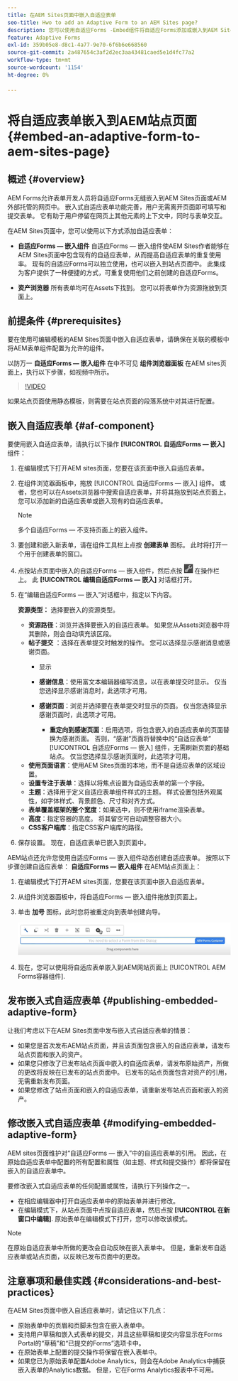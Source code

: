 ```yaml
---
title: 在AEM Sites页面中嵌入自适应表单
seo-title: Hwo to add an Adaptive Form to an AEM Sites page?
description: 您可以使用自适应Forms -Embed组件将自适应Forms添加或嵌入到AEM Sites页面，以便填写和提交表单，而无需离开AEM Sites页面。
feature: Adaptive Forms
exl-id: 359b05e8-d8c1-4a77-9e70-6f6b6e668560
source-git-commit: 2a487654c3af2d2ec3aa43481caed5e1d4fc77a2
workflow-type: tm+mt
source-wordcount: '1154'
ht-degree: 0%

---
```


# 将自适应表单嵌入到AEM站点页面 {#embed-an-adaptive-form-to-aem-sites-page}

## 概述 {#overview}

AEM Forms允许表单开发人员将自适应Forms无缝嵌入到AEM Sites页面或AEM外部托管的网页中。 嵌入式自适应表单功能完善，用户无需离开页面即可填写和提交表单。 它有助于用户停留在网页上其他元素的上下文中，同时与表单交互。



<!-- For information about embedding an Adaptive Form in an external web page, see [Embed Adaptive Form in external web page](/help/forms/using/embed-adaptive-form-external-web-page.md). -->

在AEM Sites页面中，您可以使用以下方式添加自适应表单：

* **自适应Forms — 嵌入组件**
自适应Forms — 嵌入组件使AEM Sites作者能够在AEM Sites页面中包含现有的自适应表单，从而提高自适应表单的重复使用率。 现有的自适应Forms可以独立使用，也可以嵌入到站点页面中。 此集成为客户提供了一种便捷的方式，可重复使用他们之前创建的自适应Forms。

* **资产浏览器**
所有表单均可在Assets下找到。 您可以将表单作为资源拖放到页面上。

## 前提条件 {#prerequisites}

要在使用可编辑模板的AEM Sites页面中嵌入自适应表单，请确保在关联的模板中将AEM表单组件配置为允许的组件。

以防万一 **自适应Forms — 嵌入组件** 在中不可见 **组件浏览器面板** 在AEM sites页面上，执行以下步骤，如视频中所示。

>[!VIDEO](https://video.tv.adobe.com/v/3410544)

如果站点页面使用静态模板，则需要在站点页面的段落系统中对其进行配置。

## 嵌入自适应表单 {#af-component}

要使用嵌入自适应表单，请执行以下操作 **[!UICONTROL 自适应Forms — 嵌入]** 组件：

1. 在编辑模式下打开AEM sites页面，您要在该页面中嵌入自适应表单。
1. 在组件浏览器面板中，拖放 [!UICONTROL 自适应Forms — 嵌入] 组件。 或者，您也可以在Assets浏览器中搜索自适应表单，并将其拖放到站点页面上。 您可以添加新的自适应表单或嵌入现有的自适应表单。

   >[!NOTE]
   >
   >多个自适应Forms — 不支持页面上的嵌入组件。

1. 要创建和嵌入新表单，请在组件工具栏上点按 **创建表单** 图标。 此时将打开一个用于创建表单的窗口。

1. 点按站点页面中嵌入的自适应Forms — 嵌入组件，然后点按 ![settings_icon](assets/settings_icon.png) 在操作栏上。 此 **[!UICONTROL 编辑自适应Forms — 嵌入]** 对话框打开。
1. 在“编辑自适应Forms — 嵌入”对话框中，指定以下内容。

   **资源类型：** 选择要嵌入的资源类型。
   * **资源路径**：浏览并选择要嵌入的自适应表单。 如果您从Assets浏览器中将其删除，则会自动填充该区段。
   * **帖子提交** ：选择在表单提交时触发的操作。 您可以选择显示感谢消息或感谢页面。
      * 显示

      * **感谢信息**：使用富文本编辑器编写消息，以在表单提交时显示。 仅当您选择显示感谢消息时，此选项才可用。
      * **感谢页面**：浏览并选择要在表单提交时显示的页面。 仅当您选择显示感谢页面时，此选项才可用。
         * **重定向到感谢页面**：启用选项，将包含嵌入的自适应表单的页面替换为感谢页面。 否则，“感谢”页面将替换中的“自适应表单” [!UICONTROL 自适应Forms — 嵌入] 组件，无需刷新页面的基础站点。 仅当您选择显示感谢页面时，此选项才可用。
   * **使用页面语言**：使用AEM Sites页面的本地，而不是自适应表单的区域设置。
   * **设置专注于表单**：选择以将焦点设置为自适应表单的第一个字段。
   * **主题**：选择用于定义自适应表单组件样式的主题。 样式设置包括外观属性，如字体样式、背景颜色、尺寸和对齐方式。
   * **表单覆盖框架的整个宽度**：如果选中，则不使用iframe渲染表单。
   * **高度**：指定容器的高度。 将其留空可自动调整容器大小。
   * **CSS客户端库**：指定CSS客户端库的路径。

1. 保存设置。 现在，自适应表单已嵌入到页面中。

AEM站点还允许您使用自适应Forms — 嵌入组件动态创建自适应表单。 按照以下步骤创建自适应表单： **自适应Forms — 嵌入组件** 在AEM站点页面上：
1. 在编辑模式下打开AEM sites页面，您要在该页面中嵌入自适应表单。
1. 从组件浏览器面板中，将自适应Forms — 嵌入组件拖放到页面上。
1. 单击 **加号** 图标，此时您将被重定向到表单创建向导。

   ![自适应Forms — 嵌入组件](/help/forms/assets/aemformcontainer.png)

1. 现在，您可以使用将自适应表单嵌入到AEM网站页面上 [!UICONTROL AEM Forms容器组件].

## 发布嵌入式自适应表单 {#publishing-embedded-adaptive-form}

让我们考虑以下在AEM Sites页面中发布嵌入式自适应表单的情景：

* 如果您是首次发布AEM站点页面，并且该页面包含嵌入的自适应表单，请发布站点页面和嵌入的资产。
* 如果您只修改了已发布站点页面中嵌入的自适应表单，请发布原始资产，所做的更改将反映在已发布的站点页面中。 已发布的站点页面包含对资产的引用，无需重新发布页面。
* 如果您修改了站点页面和嵌入的自适应表单，请重新发布站点页面和嵌入的资产。

## 修改嵌入式自适应表单  {#modifying-embedded-adaptive-form}

AEM sites页面维护对“自适应Forms — 嵌入”中的自适应表单的引用。 因此，在原始自适应表单中配置的所有配置和属性（如主题、样式和提交操作）都将保留在嵌入的自适应表单中。

要修改嵌入式自适应表单的任何配置或属性，请执行下列操作之一。

* 在相应编辑器中打开自适应表单中的原始表单并进行修改。
* 在编辑模式下，从站点页面中点按自适应表单，然后点按 **[!UICONTROL 在新窗口中编辑]**. 原始表单在编辑模式下打开，您可以修改该模式。

>[!NOTE]
>
>在原始自适应表单中所做的更改会自动反映在嵌入表单中。 但是，重新发布自适应表单或站点页面，以反映已发布页面中的更改。

## 注意事项和最佳实践 {#considerations-and-best-practices}

在AEM Sites页面中嵌入自适应表单时，请记住以下几点：

* 原始表单中的页眉和页脚未包含在嵌入表单中。
* 支持用户草稿和嵌入式表单的提交，并且这些草稿和提交内容显示在Forms Portal的“草稿”和“已提交的Forms”选项卡中。
* 在原始表单上配置的提交操作将保留在嵌入表单中。
* 如果您已为原始表单配置Adobe Analytics，则会在Adobe Analytics中捕获嵌入表单的Analytics数据。 但是，它在Forms Analytics报表中不可用。
